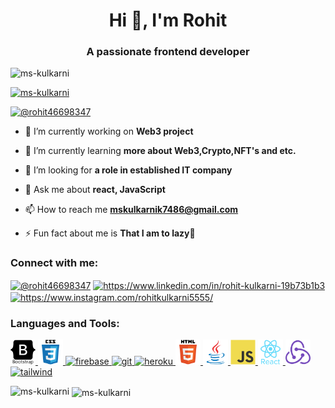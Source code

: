 <h1 align="center">Hi 👋, I'm Rohit</h1>
<h3 align="center">A passionate frontend developer</h3>

<p align="left"> <img src="https://komarev.com/ghpvc/?username=ms-kulkarni&label=Profile%20views&color=0e75b6&style=flat" alt="ms-kulkarni" /> </p>

<p align="left"> <a href="https://github.com/ryo-ma/github-profile-trophy"><img src="https://github-profile-trophy.vercel.app/?username=ms-kulkarni" alt="ms-kulkarni" /></a> </p>

<p align="left"> <a href="https://twitter.com/@rohit46698347" target="blank"><img src="https://img.shields.io/twitter/follow/@rohit46698347?logo=twitter&style=for-the-badge" alt="@rohit46698347" /></a> </p>

- 🔭 I’m currently working on **Web3 project**

- 🌱 I’m currently learning **more about Web3,Crypto,NFT's and etc.**

- 🤝 I’m looking for **a role in established IT company**

- 💬 Ask me about **react, JavaScript**

- 📫 How to reach me **mskulkarnik7486@gmail.com**

- ⚡ Fun fact about me is **That I am to lazy🥱**

<h3 align="left">Connect with me:</h3>
<p align="left">
<a href="https://twitter.com/@rohit46698347" target="blank"><img align="center" src="https://raw.githubusercontent.com/rahuldkjain/github-profile-readme-generator/master/src/images/icons/Social/twitter.svg" alt="@rohit46698347" height="30" width="40" /></a>
<a href="https://linkedin.com/in/https://www.linkedin.com/in/rohit-kulkarni-19b73b1b3" target="blank"><img align="center" src="https://raw.githubusercontent.com/rahuldkjain/github-profile-readme-generator/master/src/images/icons/Social/linked-in-alt.svg" alt="https://www.linkedin.com/in/rohit-kulkarni-19b73b1b3" height="30" width="40" /></a>
<a href="https://instagram.com/https://www.instagram.com/rohitkulkarni5555/" target="blank"><img align="center" src="https://raw.githubusercontent.com/rahuldkjain/github-profile-readme-generator/master/src/images/icons/Social/instagram.svg" alt="https://www.instagram.com/rohitkulkarni5555/" height="30" width="40" /></a>
</p>

<h3 align="left">Languages and Tools:</h3>
<p align="left"> <a href="https://getbootstrap.com" target="_blank" rel="noreferrer"> <img src="https://raw.githubusercontent.com/devicons/devicon/master/icons/bootstrap/bootstrap-plain-wordmark.svg" alt="bootstrap" width="40" height="40"/> </a> <a href="https://www.w3schools.com/css/" target="_blank" rel="noreferrer"> <img src="https://raw.githubusercontent.com/devicons/devicon/master/icons/css3/css3-original-wordmark.svg" alt="css3" width="40" height="40"/> </a> <a href="https://firebase.google.com/" target="_blank" rel="noreferrer"> <img src="https://www.vectorlogo.zone/logos/firebase/firebase-icon.svg" alt="firebase" width="40" height="40"/> </a> <a href="https://git-scm.com/" target="_blank" rel="noreferrer"> <img src="https://www.vectorlogo.zone/logos/git-scm/git-scm-icon.svg" alt="git" width="40" height="40"/> </a> <a href="https://heroku.com" target="_blank" rel="noreferrer"> <img src="https://www.vectorlogo.zone/logos/heroku/heroku-icon.svg" alt="heroku" width="40" height="40"/> </a> <a href="https://www.w3.org/html/" target="_blank" rel="noreferrer"> <img src="https://raw.githubusercontent.com/devicons/devicon/master/icons/html5/html5-original-wordmark.svg" alt="html5" width="40" height="40"/> </a> <a href="https://www.java.com" target="_blank" rel="noreferrer"> <img src="https://raw.githubusercontent.com/devicons/devicon/master/icons/java/java-original.svg" alt="java" width="40" height="40"/> </a> <a href="https://developer.mozilla.org/en-US/docs/Web/JavaScript" target="_blank" rel="noreferrer"> <img src="https://raw.githubusercontent.com/devicons/devicon/master/icons/javascript/javascript-original.svg" alt="javascript" width="40" height="40"/> </a> <a href="https://reactjs.org/" target="_blank" rel="noreferrer"> <img src="https://raw.githubusercontent.com/devicons/devicon/master/icons/react/react-original-wordmark.svg" alt="react" width="40" height="40"/> </a> <a href="https://redux.js.org" target="_blank" rel="noreferrer"> <img src="https://raw.githubusercontent.com/devicons/devicon/master/icons/redux/redux-original.svg" alt="redux" width="40" height="40"/> </a> <a href="https://tailwindcss.com/" target="_blank" rel="noreferrer"> <img src="https://www.vectorlogo.zone/logos/tailwindcss/tailwindcss-icon.svg" alt="tailwind" width="40" height="40"/> </a> </p>

<p><img align="left" src="https://github-readme-stats.vercel.app/api/top-langs?username=ms-kulkarni&show_icons=true&locale=en&layout=compact" alt="ms-kulkarni" /></p>

<p>&nbsp;<img align="center" src="https://github-readme-stats.vercel.app/api?username=ms-kulkarni&show_icons=true&locale=en" alt="ms-kulkarni" /></p>
